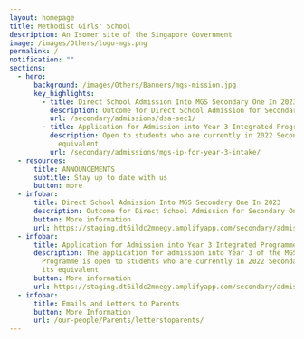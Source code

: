 ```yaml
---
layout: homepage
title: Methodist Girls' School
description: An Isomer site of the Singapore Government
image: /images/Others/logo-mgs.png
permalink: /
notification: ""
sections:
  - hero:
      background: /images/Others/Banners/mgs-mission.jpg
      key_highlights:
        - title: Direct School Admission Into MGS Secondary One In 2023
          description: Outcome for Direct School Admission for Secondary One
          url: /secondary/admissions/dsa-sec1/
        - title: Application for Admission into Year 3 Integrated Programme
          description: Open to students who are currently in 2022 Secondary 2 or its
            equivalent
          url: /secondary/admissions/mgs-ip-for-year-3-intake/
  - resources:
      title: ANNOUNCEMENTS
      subtitle: Stay up to date with us
      button: more
  - infobar:
      title: Direct School Admission Into MGS Secondary One In 2023
      description: Outcome for Direct School Admission for Secondary One
      button: More information
      url: https://staging.dt6ildc2mnegy.amplifyapp.com/secondary/admissions/dsa-sec1/
  - infobar:
      title: Application for Admission into Year 3 Integrated Programme
      description: The application for admission into Year 3 of the MGS Integrated
        Programme is open to students who are currently in 2022 Secondary 2 or
        its equivalent
      button: More information
      url: https://staging.dt6ildc2mnegy.amplifyapp.com/secondary/admissions/mgs-ip-for-year-3-intake/
  - infobar:
      title: Emails and Letters to Parents
      button: More Information
      url: /our-people/Parents/letterstoparents/
---
```

